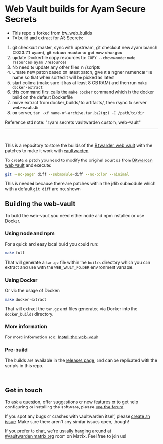 # Web Vault builds for Ayam Secure Secrets

- This repo is forked from bw_web_builds
- To build and extract for AS Secrets:

1. git checkout master, sync with upstream, git checkout new ayam branch (2023.7.1-ayam), git rebase master to get new changes
2. update Dockerfile copy resources to: `COPY --chown=node:node resources-ayam /resources`
3. No need to update any other files in /scripts
4. Create new patch based on latest patch, give it a higher numerical file name so that when sorted it will be picked as latest
5. start colima (make sure it has at least 8 GB RAM) and then run `make docker-extract`
6. this command first calls the `make docker` command which is the docker build on the default Dockerfile
7. move extract from docker_builds/ to artifacts/, then rsync to server web-vault dir
8. on server, `tar -xf name-of-archive.tar.bz2(gz) -C /path/to/dir`

Reference std note: "ayam secrets vaultwarden custom, web-vault"

---

<br>

This is a repository to store the builds of the [Bitwarden web vault](https://github.com/bitwarden/clients/tree/master/apps/web) with the patches to make it work with [vaultwarden](https://github.com/dani-garcia/vaultwarden)

To create a patch you need to modify the original sources from [Bitwarden web vault](https://github.com/bitwarden/clients/tree/master/apps/web) and execute:

```bash
git --no-pager diff --submodule=diff --no-color --minimal
```

This is needed because there are patches within the jslib submodule which with a default `git diff` are not shown.

## Building the web-vault

To build the web-vault you need either node and npm installed or use Docker.

### Using node and npm

For a quick and easy local build you could run:

```bash
make full
```

That will generate a `tar.gz` file within the `builds` directory which you can extract and use with the `WEB_VAULT_FOLDER` environment variable.

### Using Docker

Or via the usage of Docker:

```bash
make docker-extract
```

That will extract the `tar.gz` and files generated via Docker into the `docker_builds` directory.

### More information

For more information see: [Install the web-vault](https://github.com/dani-garcia/vaultwarden/wiki/Building-binary#install-the-web-vault)

### Pre-build

The builds are available in the [releases page](https://github.com/dani-garcia/bw_web_builds/releases), and can be replicated with the scripts in this repo.

<br>

## Get in touch

To ask a question, offer suggestions or new features or to get help configuring or installing the software, please [use the forum](https://vaultwarden.discourse.group/).

If you spot any bugs or crashes with vaultwarden itself, please [create an issue](https://github.com/dani-garcia/vaultwarden/issues/). Make sure there aren't any similar issues open, though!

If you prefer to chat, we're usually hanging around at [#vaultwarden:matrix.org](https://matrix.to/#/#vaultwarden:matrix.org) room on Matrix. Feel free to join us!
